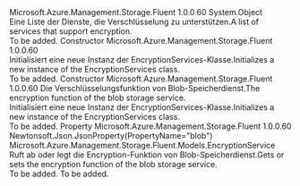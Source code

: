 <Type Name="EncryptionServices" FullName="Microsoft.Azure.Management.Storage.Fluent.Models.EncryptionServices">
  <TypeSignature Language="C#" Value="public class EncryptionServices" />
  <TypeSignature Language="ILAsm" Value=".class public auto ansi beforefieldinit EncryptionServices extends System.Object" />
  <TypeSignature Language="DocId" Value="T:Microsoft.Azure.Management.Storage.Fluent.Models.EncryptionServices" />
  <TypeSignature Language="VB.NET" Value="Public Class EncryptionServices" />
  <TypeSignature Language="F#" Value="type EncryptionServices = class" />
  <AssemblyInfo>
    <AssemblyName>Microsoft.Azure.Management.Storage.Fluent</AssemblyName>
    <AssemblyVersion>1.0.0.60</AssemblyVersion>
  </AssemblyInfo>
  <Base>
    <BaseTypeName>System.Object</BaseTypeName>
  </Base>
  <Interfaces />
  <Docs>
    <summary>
            <span data-ttu-id="a4bd4-101">Eine Liste der Dienste, die Verschlüsselung zu unterstützen.</span><span class="sxs-lookup"><span data-stu-id="a4bd4-101">A list of services that support encryption.</span></span>
            </summary>
    <remarks>To be added.</remarks>
  </Docs>
  <Members>
    <Member MemberName=".ctor">
      <MemberSignature Language="C#" Value="public EncryptionServices ();" />
      <MemberSignature Language="ILAsm" Value=".method public hidebysig specialname rtspecialname instance void .ctor() cil managed" />
      <MemberSignature Language="DocId" Value="M:Microsoft.Azure.Management.Storage.Fluent.Models.EncryptionServices.#ctor" />
      <MemberSignature Language="VB.NET" Value="Public Sub New ()" />
      <MemberType>Constructor</MemberType>
      <AssemblyInfo>
        <AssemblyName>Microsoft.Azure.Management.Storage.Fluent</AssemblyName>
        <AssemblyVersion>1.0.0.60</AssemblyVersion>
      </AssemblyInfo>
      <Parameters />
      <Docs>
        <summary>
            <span data-ttu-id="a4bd4-102">Initialisiert eine neue Instanz der EncryptionServices-Klasse.</span><span class="sxs-lookup"><span data-stu-id="a4bd4-102">Initializes a new instance of the EncryptionServices class.</span></span>
            </summary>
        <remarks>To be added.</remarks>
      </Docs>
    </Member>
    <Member MemberName=".ctor">
      <MemberSignature Language="C#" Value="public EncryptionServices (Microsoft.Azure.Management.Storage.Fluent.Models.EncryptionService blob = null);" />
      <MemberSignature Language="ILAsm" Value=".method public hidebysig specialname rtspecialname instance void .ctor(class Microsoft.Azure.Management.Storage.Fluent.Models.EncryptionService blob) cil managed" />
      <MemberSignature Language="DocId" Value="M:Microsoft.Azure.Management.Storage.Fluent.Models.EncryptionServices.#ctor(Microsoft.Azure.Management.Storage.Fluent.Models.EncryptionService)" />
      <MemberSignature Language="VB.NET" Value="Public Sub New (Optional blob As EncryptionService = null)" />
      <MemberSignature Language="F#" Value="new Microsoft.Azure.Management.Storage.Fluent.Models.EncryptionServices : Microsoft.Azure.Management.Storage.Fluent.Models.EncryptionService -&gt; Microsoft.Azure.Management.Storage.Fluent.Models.EncryptionServices" Usage="new Microsoft.Azure.Management.Storage.Fluent.Models.EncryptionServices blob" />
      <MemberType>Constructor</MemberType>
      <AssemblyInfo>
        <AssemblyName>Microsoft.Azure.Management.Storage.Fluent</AssemblyName>
        <AssemblyVersion>1.0.0.60</AssemblyVersion>
      </AssemblyInfo>
      <Parameters>
        <Parameter Name="blob" Type="Microsoft.Azure.Management.Storage.Fluent.Models.EncryptionService" />
      </Parameters>
      <Docs>
        <param name="blob"><span data-ttu-id="a4bd4-103">Die Verschlüsselungsfunktion von Blob-Speicherdienst.</span><span class="sxs-lookup"><span data-stu-id="a4bd4-103">The encryption function of the blob storage service.</span></span></param>
        <summary>
            <span data-ttu-id="a4bd4-104">Initialisiert eine neue Instanz der EncryptionServices-Klasse.</span><span class="sxs-lookup"><span data-stu-id="a4bd4-104">Initializes a new instance of the EncryptionServices class.</span></span>
            </summary>
        <remarks>To be added.</remarks>
      </Docs>
    </Member>
    <Member MemberName="Blob">
      <MemberSignature Language="C#" Value="public Microsoft.Azure.Management.Storage.Fluent.Models.EncryptionService Blob { get; set; }" />
      <MemberSignature Language="ILAsm" Value=".property instance class Microsoft.Azure.Management.Storage.Fluent.Models.EncryptionService Blob" />
      <MemberSignature Language="DocId" Value="P:Microsoft.Azure.Management.Storage.Fluent.Models.EncryptionServices.Blob" />
      <MemberSignature Language="VB.NET" Value="Public Property Blob As EncryptionService" />
      <MemberSignature Language="F#" Value="member this.Blob : Microsoft.Azure.Management.Storage.Fluent.Models.EncryptionService with get, set" Usage="Microsoft.Azure.Management.Storage.Fluent.Models.EncryptionServices.Blob" />
      <MemberType>Property</MemberType>
      <AssemblyInfo>
        <AssemblyName>Microsoft.Azure.Management.Storage.Fluent</AssemblyName>
        <AssemblyVersion>1.0.0.60</AssemblyVersion>
      </AssemblyInfo>
      <Attributes>
        <Attribute>
          <AttributeName>Newtonsoft.Json.JsonProperty(PropertyName="blob")</AttributeName>
        </Attribute>
      </Attributes>
      <ReturnValue>
        <ReturnType>Microsoft.Azure.Management.Storage.Fluent.Models.EncryptionService</ReturnType>
      </ReturnValue>
      <Docs>
        <summary>
            <span data-ttu-id="a4bd4-105">Ruft ab oder legt die Encryption-Funktion von Blob-Speicherdienst.</span><span class="sxs-lookup"><span data-stu-id="a4bd4-105">Gets or sets the encryption function of the blob storage service.</span></span>
            </summary>
        <value>To be added.</value>
        <remarks>To be added.</remarks>
      </Docs>
    </Member>
  </Members>
</Type>